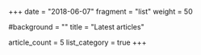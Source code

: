 +++
date = "2018-06-07"
fragment = "list"
weight = 50

#background = ""
title = "Latest articles"

article_count = 5
list_category = true
+++

